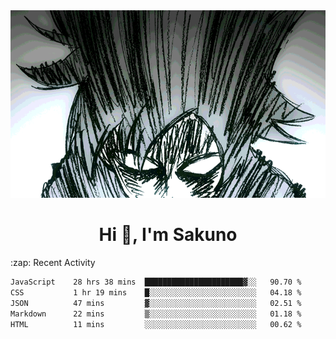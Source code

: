<body>
<h1 align="center"></h1>
<br>
<div align="center">
<img width="auto" height="300" src="Img/mobFreakoutLonger.gif"/>
</div>
</div>
<h1 align="center">Hi 👋, I'm Sakuno</h1>
:zap: Recent Activity

<!--START_SECTION:waka-->

```txt
JavaScript    28 hrs 38 mins  ██████████████████████▓░░   90.70 %
CSS           1 hr 19 mins    █░░░░░░░░░░░░░░░░░░░░░░░░   04.18 %
JSON          47 mins         ▓░░░░░░░░░░░░░░░░░░░░░░░░   02.51 %
Markdown      22 mins         ▒░░░░░░░░░░░░░░░░░░░░░░░░   01.18 %
HTML          11 mins         ░░░░░░░░░░░░░░░░░░░░░░░░░   00.62 %
```

<!--END_SECTION:waka-->
